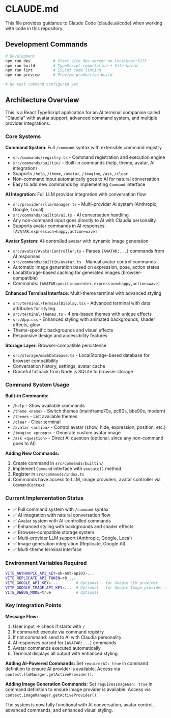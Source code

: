 # CLAUDE.md

This file provides guidance to Claude Code (claude.ai/code) when working with code in this repository.

## Development Commands

```bash
# Development
npm run dev          # Start Vite dev server on localhost:5173
npm run build        # TypeScript compilation + Vite build  
npm run lint         # ESLint code linting
npm run preview      # Preview production build

# No test command configured yet
```

## Architecture Overview

This is a React TypeScript application for an AI terminal companion called "Claudia" with avatar support, advanced command system, and multiple provider integrations.

### Core Systems

**Command System**: Full `/command` syntax with extensible command registry
- `src/commands/registry.ts` - Command registration and execution engine
- `src/commands/builtin/` - Built-in commands (help, theme, avatar, AI integration)
- Supports `/help`, `/theme`, `/avatar`, `/imagine`, `/ask`, `/clear`
- Non-command input automatically goes to AI for natural conversation
- Easy to add new commands by implementing `Command` interface

**AI Integration**: Full LLM provider integration with conversation flow
- `src/providers/llm/manager.ts` - Multi-provider AI system (Anthropic, Google, Local)
- `src/commands/builtin/ai.ts` - AI conversation handling
- Any non-command input goes directly to AI with Claudia personality
- Supports avatar commands in AI responses: `[AVATAR:expression=happy,action=wave]`

**Avatar System**: AI-controlled avatar with dynamic image generation
- `src/avatar/AvatarController.ts` - Parses `[AVATAR:...]` commands from AI responses
- `src/commands/builtin/avatar.ts` - Manual avatar control commands
- Automatic image generation based on expression, pose, action states
- LocalStorage-based caching for generated images (browser-compatible)
- Commands: `[AVATAR:position=center,expression=happy,action=wave]`

**Enhanced Terminal Interface**: Multi-theme terminal with advanced styling
- `src/terminal/TerminalDisplay.tsx` - Advanced terminal with data attributes for styling
- `src/terminal/themes.ts` - 4 era-based themes with unique effects
- `src/App.css` - Enhanced styling with animated backgrounds, shader effects, glow
- Theme-specific backgrounds and visual effects
- Responsive design and accessibility features

**Storage Layer**: Browser-compatible persistence
- `src/storage/mockDatabase.ts` - LocalStorage-based database for browser compatibility
- Conversation history, settings, avatar cache
- Graceful fallback from Node.js SQLite to browser storage

### Command System Usage

**Built-in Commands:**
- `/help` - Show available commands
- `/theme <name>` - Switch themes (mainframe70s, pc80s, bbs90s, modern)
- `/themes` - List available themes  
- `/clear` - Clear terminal
- `/avatar <action>` - Control avatar (show, hide, expression, position, etc.)
- `/imagine <prompt>` - Generate custom avatar image
- `/ask <question>` - Direct AI question (optional, since any non-command goes to AI)

**Adding New Commands:**
1. Create command in `src/commands/builtin/`
2. Implement `Command` interface with `execute()` method
3. Register in `src/commands/index.ts`
4. Commands have access to LLM, image providers, avatar controller via `CommandContext`

### Current Implementation Status

- ✅ Full command system with `/command` syntax
- ✅ AI integration with natural conversation flow
- ✅ Avatar system with AI-controlled commands
- ✅ Enhanced styling with backgrounds and shader effects
- ✅ Browser-compatible storage system
- ✅ Multi-provider LLM support (Anthropic, Google, Local)
- ✅ Image generation integration (Replicate, Google AI)
- ✅ Multi-theme terminal interface

### Environment Variables Required

```bash
VITE_ANTHROPIC_API_KEY=sk-ant-api03-...
VITE_REPLICATE_API_TOKEN=r8_...
VITE_GOOGLE_API_KEY=...        # Optional - for Google LLM provider
VITE_GOOGLE_IMAGE_API_KEY=...  # Optional - for Google Image provider (separate from LLM)
VITE_DEBUG_MODE=true           # Optional
```

### Key Integration Points

**Message Flow:**
1. User input → check if starts with `/`
2. If command: execute via command registry
3. If not command: send to AI with Claudia personality
4. AI responses parsed for `[AVATAR:...]` commands
5. Avatar commands executed automatically
6. Terminal displays all output with enhanced styling

**Adding AI-Powered Commands:**
Set `requiresAI: true` in command definition to ensure AI provider is available.
Access via `context.llmManager.getActiveProvider()`.

**Adding Image Generation Commands:**
Set `requiresImageGen: true` in command definition to ensure image provider is available.
Access via `context.imageManager.getActiveProvider()`.

The system is now fully functional with AI conversation, avatar control, advanced commands, and enhanced visual styling.